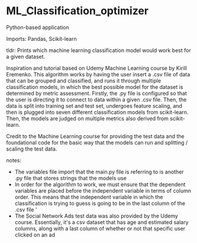 # ML_Classification_optimizer

Python-based application

Imports: Pandas, Scikit-learn

tldr: Prints which machine learning classification model would work best for a given dataset. 

Inspiration and tutorial based on Udemy Machine Learning course by Kirill Eremenko. This algorithm works by having the user insert a .csv file of data that can be grouped and classified, and runs it through multiple classification models, in which the best possible model for the dataset is determined by metric assessment. Firstly, the .py file is configured so that the user is directing it to connect to data within a given .csv file. Then, the data is split into training set and test set, undergoes feature scaling, and then is plugged into seven different classification models from scikit-learn. Then, the models are judged on multiple metrics also derived from scikit-learn. 

Credit to the Machine Learning course for providing the test data and the foundational code for the basic way that the models can run and splitting / scaling the test data. 

notes: 
- The variables file import that the main.py file is referring to is another .py file that stores strings that the models use 
- In order for the algorithm to work, we must ensure that the dependent variables are placed before the independent variable in terms of column order. This means that the independent variable in which the classification is trying to guess is going to be in the last column of the .csv file '
- The Social Network Ads test data was also provided by the Udemy course. Essentially, it's a csv dataset that has age and estimated salary columns, along with a last column of whether or not that specific user clicked on an ad
